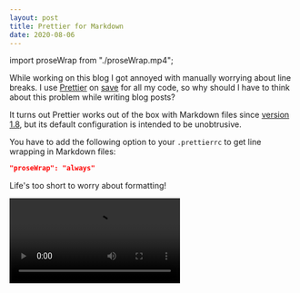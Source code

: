 ```yaml
---
layout: post
title: Prettier for Markdown
date: 2020-08-06
---
```


import proseWrap from "./proseWrap.mp4";

While working on this blog I got annoyed with manually worrying about line
breaks. I use [Prettier](https://prettier.io/) on
[save](https://github.com/prettier/prettier-vscode) for all my code, so why
should I have to think about this problem while writing blog posts?

It turns out Prettier works out of the box with Markdown files since
[version 1.8](https://prettier.io/blog/2017/11/07/1.8.0.html), but its default
configuration is intended to be unobtrusive.

You have to add the following option to your `.prettierrc` to get line wrapping
in Markdown files:

```json
"proseWrap": "always"
```

Life's too short to worry about formatting!

<video src={proseWrap} autoplay loop />
